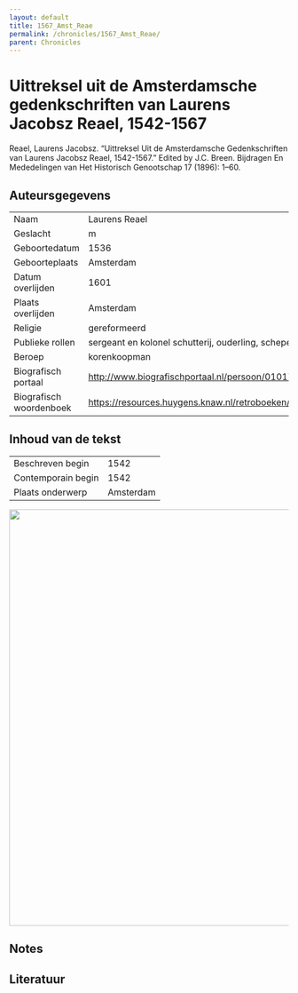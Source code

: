 ```yaml
---
layout: default
title: 1567_Amst_Reae
permalink: /chronicles/1567_Amst_Reae/
parent: Chronicles
--- 
```



# Uittreksel uit de Amsterdamsche gedenkschriften van Laurens Jacobsz Reael, 1542-1567 

Reael, Laurens Jacobsz. “Uittreksel Uit de Amsterdamsche Gedenkschriften van Laurens Jacobsz Reael, 1542-1567.” Edited by J.C. Breen. Bijdragen En Mededelingen van Het Historisch Genootschap 17 (1896): 1–60. 

## Auteursgegevens 

| | | 
| --------------- | --------------- | 
| Naam | Laurens Reael | 
| Geslacht | m | 
| Geboortedatum | 1536 | 
| Geboorteplaats | Amsterdam | 
| Datum overlijden | 1601 | 
| Plaats overlijden | Amsterdam | 
| Religie | gereformeerd | 
| Publieke rollen | sergeant en kolonel schutterij, ouderling, schepen, vroedschap, ontvanger, lid admiraliteit | 
| Beroep | korenkoopman | 
| Biografisch portaal | http://www.biografischportaal.nl/persoon/01017738 | 
| Biografisch woordenboek | https://resources.huygens.knaw.nl/retroboeken/nnbw/#source=4&page=567&view=imagePane&accessor=accessor_index | 

## Inhoud van de tekst 

| | | 
| --------------- | --------------- | 
| Beschreven begin | 1542 | 
| Contemporain begin | 1542 | 
| Plaats onderwerp | Amsterdam | 

[<img src="..\..\barplots_chronicles\1567_Amst_Reae.jpg" width="750"/>](..\..\barplots_chronicles\1567_Amst_Reae.jpg) 

## Notes 

## Literatuur 

